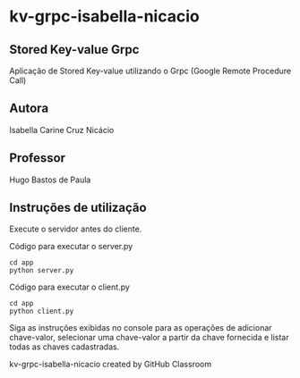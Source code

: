 # kv-grpc-isabella-nicacio

## Stored Key-value Grpc
Aplicação de Stored Key-value utilizando o Grpc (Google Remote Procedure Call)

## Autora
Isabella Carine Cruz Nicácio

## Professor
Hugo Bastos de Paula

## Instruções de utilização
Execute o servidor antes do cliente. 

Código para executar o server.py 
```
cd app
python server.py
```

Código para executar o client.py
```
cd app
python client.py
```

Siga as instruções exibidas no console para as operações de adicionar chave-valor, selecionar uma chave-valor a partir da chave fornecida e listar todas as chaves cadastradas.

kv-grpc-isabella-nicacio created by GitHub Classroom


